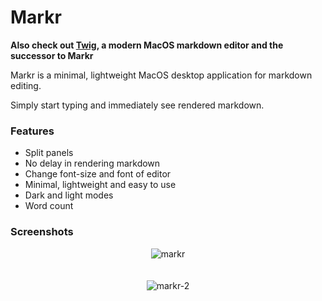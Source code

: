 # Markr

**Also check out [Twig](https://github.com/lukakerr/twig), a modern MacOS markdown editor and the successor to Markr**

Markr is a minimal, lightweight MacOS desktop application for markdown editing. 

Simply start typing and immediately see rendered markdown.

### Features
- Split panels
- No delay in rendering markdown
- Change font-size and font of editor
- Minimal, lightweight and easy to use
- Dark and light modes
- Word count

### Screenshots

<div style="text-align:center">
  <img src="https://i.imgur.com/5l7AKtk.png" alt="markr">
</div>
<br><br>
<div style="text-align:center">
  <img src="https://i.imgur.com/4zhlqzc.png" alt="markr-2">
</div>
